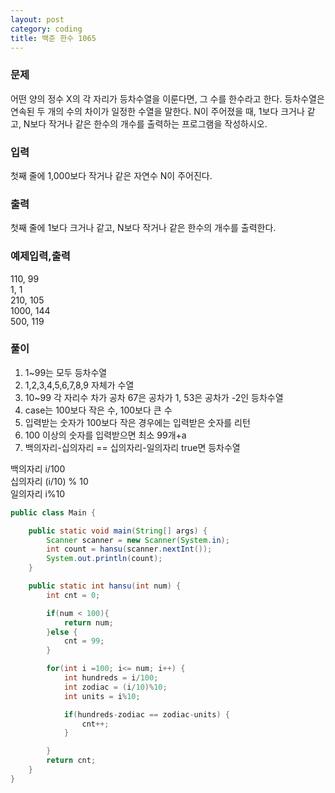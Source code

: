 ```yaml
---
layout: post
category: coding
title: 백준 한수 1065
---
```


### 문제
어떤 양의 정수 X의 각 자리가 등차수열을 이룬다면, 그 수를 한수라고 한다. 등차수열은 연속된 두 개의 수의 차이가 일정한 수열을 말한다. N이 주어졌을 때, 1보다 크거나 같고, N보다 작거나 같은 한수의 개수를 출력하는 프로그램을 작성하시오. 

### 입력
첫째 줄에 1,000보다 작거나 같은 자연수 N이 주어진다.

### 출력
첫째 줄에 1보다 크거나 같고, N보다 작거나 같은 한수의 개수를 출력한다.

### 예제입력,출력
110, 99  
1, 1  
210, 105  
1000, 144  
500, 119  

### 풀이
1. 1~99는 모두 등차수열  
2. 1,2,3,4,5,6,7,8,9 자체가 수열  
3. 10~99 각 자리수 차가 공차 67은 공차가 1, 53은 공차가 -2인 등차수열  
4. case는 100보다 작은 수, 100보다 큰 수
5. 입력받는 숫자가 100보다 작은 경우에는 입력받은 숫자를 리턴  
6. 100 이상의 숫자를 입력받으면 최소 99개+a  
7. 백의자리-십의자리 == 십의자리-일의자리 true면 등차수열

백의자리  i/100  
십의자리  (i/10) % 10  
일의자리  i%10  

~~~java
public class Main {

    public static void main(String[] args) {
        Scanner scanner = new Scanner(System.in);
        int count = hansu(scanner.nextInt());
        System.out.println(count);
    }

    public static int hansu(int num) {
        int cnt = 0;

        if(num < 100){
            return num;
        }else {
            cnt = 99;
        }

        for(int i =100; i<= num; i++) {
            int hundreds = i/100;
            int zodiac = (i/10)%10;
            int units = i%10;

            if(hundreds-zodiac == zodiac-units) {
                cnt++;
            }

        }
        return cnt;
    }
}    
~~~